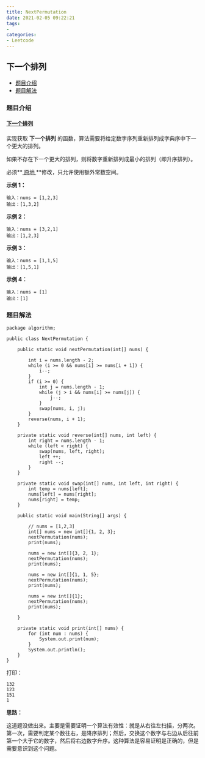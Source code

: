 ```yaml
---
title: NextPermutation
date: 2021-02-05 09:22:21
tags:
- 
categories:
- Leetcode 
---
```




## 下一个排列

- [题目介绍](https://yangtzeshore.github.io/2021/02/05/NextPermutation/#题目介绍)
- [题目解法](https://yangtzeshore.github.io/2021/02/05/NextPermutation/#题目解法)

### 题目介绍

#### [下一个排列](https://leetcode-cn.com/problems/next-permutation/)

实现获取 **下一个排列** 的函数，算法需要将给定数字序列重新排列成字典序中下一个更大的排列。

如果不存在下一个更大的排列，则将数字重新排列成最小的排列（即升序排列）。

必须**[ 原地 ](https://baike.baidu.com/item/原地算法)**修改，只允许使用额外常数空间。

**示例 1：**

```
输入：nums = [1,2,3]
输出：[1,3,2]
```

**示例 2：**

```
输入：nums = [3,2,1]
输出：[1,2,3]
```

**示例 3：**

```
输入：nums = [1,1,5]
输出：[1,5,1]
```

**示例 4：**

```
输入：nums = [1]
输出：[1]
```

### 题目解法

```
package algorithm;

public class NextPermutation {

    public static void nextPermutation(int[] nums) {

        int i = nums.length - 2;
        while (i >= 0 && nums[i] >= nums[i + 1]) {
            i--;
        }
        if (i >= 0) {
            int j = nums.length - 1;
            while (j > i && nums[i] >= nums[j]) {
                j--;
            }
            swap(nums, i, j);
        }
        reverse(nums, i + 1);
    }

    private static void reverse(int[] nums, int left) {
        int right = nums.length - 1;
        while (left < right) {
            swap(nums, left, right);
            left ++;
            right --;
        }
    }

    private static void swap(int[] nums, int left, int right) {
        int temp = nums[left];
        nums[left] = nums[right];
        nums[right] = temp;
    }

    public static void main(String[] args) {

        // nums = [1,2,3]
        int[] nums = new int[]{1, 2, 3};
        nextPermutation(nums);
        print(nums);

        nums = new int[]{3, 2, 1};
        nextPermutation(nums);
        print(nums);

        nums = new int[]{1, 1, 5};
        nextPermutation(nums);
        print(nums);

        nums = new int[]{1};
        nextPermutation(nums);
        print(nums);

    }

    private static void print(int[] nums) {
        for (int num : nums) {
            System.out.print(num);
        }
        System.out.println();
    }
}
```

打印：

```
132
123
151
1
```

**思路：**

这道题没做出来。主要是需要证明一个算法有效性：就是从右往左扫描，分两次。第一次，需要判定某个数往右，是降序排列；然后，交换这个数字与右边从后往前第一个大于它的数字，然后将右边数字升序。这种算法是容易证明是正确的，但是需要意识到这个问题。